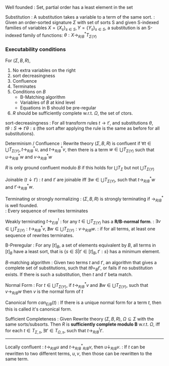 Well founded
: Set, partial order has a least element in the set

Substitution
: A substitution takes a variable to a term of the same sort.
: Given an order-sorted signature $\Sigma$ with set of sorts S and given
  S-indexed families of variables $X = \{X_s\}_{s\in S}, Y = \{Y_s\}_{s\in S}$,
  a substitution is an S-indexed family of functions: $\theta : X
  {\to_{R/B}^{*}}
  T_{\Sigma(Y)}$


### Executability conditions

For $(\Sigma, B, R)$,

1. No extra variables on the right
2. sort decreasingness
3. Confluence
4. Terminates
5. Conditions on $B$
   - B-Matching algorithm
   - Variables of $B$ at kind level
   - Equations in B should be pre-regular
6. $R$ should be sufficiently complete w.r.t. $\Omega$, the set of ctors.

sort-decreasingness
: For all transform rules $t\to t'$, and substitutions $\theta$, $\quad t\theta : S
  \Rightarrow t'\theta : s$ (the sort after applying the rule is the same as
  before for all substitutions).

Determinism / Confluence
: Rewrite theory $(\Sigma, B, R)$ is confluent if $\forall t \in \bigcup
  T_{\Sigma(Y)}, t {\to_{R/B}^{*}} u,$ and $t {\to_{R/B}^{*}} v$, then there is a term $w \in \bigcup
  T_{\Sigma(Y)}$ such that $u {\to_{R/B}^{*}} w$ and $v {\to_{R/B}^{*}} w$

  $R$ is only ground confluent modulo $B$ if this holds for $\bigcup T_{\Sigma}$
  but not $\bigcup T_{\Sigma(Y)}$

Joinable ($t \downarrow t'$)
: $t$ and $t'$ are joinable iff $\exists w \in \bigcup T_{\Sigma(Y)}$, such that $t {\to_{R/B}^{*}} w$ and $t' {\to_{R/B}^{*}} w$.

Terminating or strongly normalizing
: $(\Sigma, B, R)$ is strongly terminating if ${\to_{R/B}^{*}}$ is well founded.  
: Every sequence of rewrites terminates


Weakly terminating $t\to^!_{E/B}$
: for any $t \in \bigcup T_{\Sigma(Y)}$ has a **R/B-normal form**.
: $\exists v \in \bigcup T_{\Sigma(Y)} : t {\to_{R/B}^{*}} v, \nexists w \in
\bigcup T_{\Sigma(Y)} : v {\to_{R/B}} w$.
: if for all terms, at least one sequence of rewrites terminates.

B-Preregular
: For any $[t]_B$, a set of elements equivalent by $B$, all terms in $[t]_B$
  have a least sort, that is $\{s \in S | t' \in [t]_B, t' : s \}$ has a minimum
  element.

$B$-matching algorithm
: Given two terms $t$ and $t'$, an algorithm that gives a complete set of
  substitutions, such that $t\theta =_B t'$, or fails if no substitution exists.
  If there is such a substitution, then $t$ and $t'$ beta match.

Normal Form
: For $t \in \bigcup T_{\Sigma(Y)}$, if $t {\to_{R/B}^{*}} v$ and $\nexists w
\in \bigcup T_{\Sigma(Y)}$, such that $v {\to_{R/B}} w$ then $v$ is the normal
form of $t$

Canonical form $can_{E/B}(t)$
: If there is  a unique normal form for a term $t$, then this is called it's
canonical form.

Sufficient Completeness
: Given Rewrite theory $(\Sigma, B, R)$, $\Omega \subseteq \Sigma$ with the same
sorts/subsorts. Then $R$ is **sufficiently complete modulo B** w.r.t. 
$\Omega$, iff for each $t \in T_{\Sigma,s}, \exists t' \in T_{\Omega,s}$,
such that $t {\to_{R/B}^{!}} t'$.



---

Locally confluent
: $t \to_{R/B} u$ and $t {\to_{R/B}^{*}}_{R/B} v$, then $u \downarrow_{R/B} v$.
: If $t$ can be rewritten to two different terms, $u, v$, then those can be
  rewritten to the same term.
